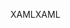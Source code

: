 <span data-ttu-id="0b14f-101">XAML</span><span class="sxs-lookup"><span data-stu-id="0b14f-101">XAML</span></span>